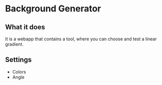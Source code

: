 # Background Generator

## What it does
<p>It is a webapp that contains a tool, where you can choose and test a linear gradient.</p>

## Settings
<ul>
    <li>Colors</li>
    <li>Angle</li>
</ul>